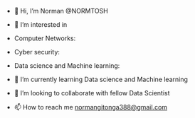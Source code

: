- 👋 Hi, I’m Norman @NORMTOSH
- 👀 I’m interested in 
- Computer Networks: 
- Cyber security:
- Data science and Machine learning:



- 🌱 I’m currently learning Data science and Machine learning
- 💞️ I’m looking to collaborate with fellow Data Scientist
- 📫 How to reach me normangitonga388@gmail.com

<!---
NORMTOSH/NORMTOSH is a ✨ special ✨ repository because its `README.md` (this file) appears on your GitHub profile.
You can click the Preview link to take a look at your changes.
--->
